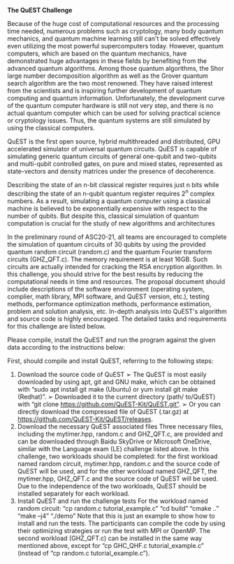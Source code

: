 **The QuEST Challenge**   

Because of the huge cost of computational resources and the processing time needed, numerous
problems such as cryptology, many body quantum mechanics, and quantum machine learning still
can't be solved effectively even utilizing the most powerful supercomputers today. However,
quantum computers, which are based on the quantum mechanics, have demonstrated huge
advantages in these fields by benefiting from the advanced quantum algorithms. Among those
quantum algorithms, the Shor large number decomposition algorithm as well as the Grover quantum
search algorithm are the two most renowned. They have raised interest from the scientists and is
inspiring further development of quantum computing and quantum information. Unfortunately, the
development curve of the quantum computer hardware is still not very step, and there is no actual
quantum computer which can be used for solving practical science or cryptology issues. Thus, the
quantum systems are still simulated by using the classical computers.  

QuEST is the first open source, hybrid multithreaded and distributed, GPU accelerated simulator of
universal quantum circuits. QuEST is capable of simulating generic quantum circuits of general
one-qubit and two-qubits and multi-qubit controlled gates, on pure and mixed states, represented as
state-vectors and density matrices under the presence of decoherence.  

Describing the state of an n-bit classical register requires just n bits while describing the state of an
n-qubit quantum register requires $2^n$ complex numbers. As a result, simulating a quantum computer
using a classical machine is believed to be exponentially expensive with respect to the number of
qubits. But despite this, classical simulation of quantum computation is crucial for the study of new
algorithms and architectures  

In the preliminary round of ASC20-21, all teams are encouraged to complete the simulation of
quantum circuits of 30 qubits by using the provided quantum random circuit (random.c) and the
quantum Fourier transform circuits (GHZ_QFT.c). The memory requirement is at least 16GB. Such
circuits are actually intended for cracking the RSA encryption algorithm. In this challenge, you
should strive for the best results by reducing the computational needs in time and resources. The
proposal document should include descriptions of the software environment (operating system,
complier, math library, MPI software, and QuEST version, etc.), testing methods, performance
optimization methods, performance estimation, problem and solution analysis, etc. In-depth analysis
into QuEST's algorithm and source code is highly encouraged. The detailed tasks and requirements
for this challenge are listed below.  

Please compile, install the QuEST and run the program against the given data according to the
instructions below:

First, should compile and install QuEST, referring to the following steps:

1. Download the source code of QuEST
    ➢ The QuEST is most easily downloaded by using apt, git and GNU make, which can be
   obtained with “sudo apt install git make (Ubuntu) or yum install git make (Redhat)”.
    ➢ Downloaded it to the current directory (path/ to/QuEST) with “git clone
   https://github.com/QuEST-Kit/QuEST.git”.
    ➢ Or you can directly download the compressed file of QuEST (.tar.gz) at
   https://github.com/QuEST-Kit/QuEST/releases.  
2. Download the necessary QuEST associated files
   Three necessary files, including the mytimer.hpp, random.c and GHZ_QFT.c, are provided
   and can be downloaded through Baidu SkyDrive or Microsoft OneDrive, similar with the
   Language exam (LE) challenge listed above. In this challenge, two workloads should be
   completed: for the first workload named random circuit, mytimer.hpp, random.c and the
   source code of QuEST will be used, and for the other workload named GHZ_QFT, the
   mytimer.hpp, GHZ_QFT.c and the source code of QuEST will be used. Due to the independence 
   of the two workloads, QuEST should be installed separately for each workload.  
3. Install QuEST and run the challenge tests
   For the workload named random circuit:
   “cp random.c tutorial_example.c”
   “cd build”
   “cmake ..”
   “make –j4”
   “./demo”
   Note that this is just an example to show how to install and run the tests. The participants
   can compile the code by using their optimizing strategies or run the test with MPI or
   OpenMP.
   The second workload (GHZ_QFT.c) can be installed in the same way mentioned above,
   except for “cp GHC_QHF.c tutorial_example.c” (instead of “cp random.c
   tutorial_example.c”).  
